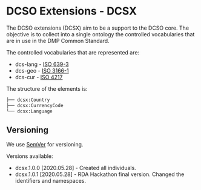 # DCSO Extensions - DCSX

The DCSO extensions (DCSX) aim to be a support to the DCSO core. The objective is to collect into a single ontology the controlled vocabularies that are in use in the DMP Common Standard.

The controlled vocabularies that are represented are:

* dcs-lang - [ISO 639-3](http://www.sil.org/iso639-3/)
* dcs-geo  - [ISO 3166-1](https://www.iso.org/iso-3166-country-codes.html)
* dcs-cur  - [ISO 4217](http://www.currency-iso.org/en/home/tables/table-a1.html)

The structure of the elements is:

```bash
├── dcsx:Country
├── dcsx:CurrencyCode
└── dcsx:Language
```

## Versioning

We use [SemVer](http://semver.org/) for versioning.

Versions available:

* dcsx.1.0.0 [2020.05.28] - Created all individuals.
* dcsx.1.0.1 [2020.05.28] - RDA Hackathon final version. Changed the identifiers and namespaces.
